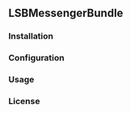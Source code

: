 LSBMessengerBundle
------------------

### Installation


### Configuration


### Usage


### License


